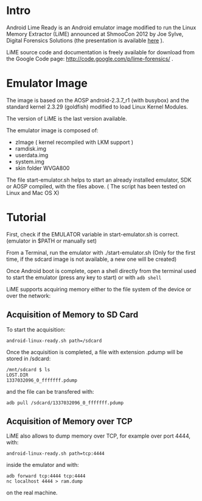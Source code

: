 Intro
==================
Android Lime Ready is an Android emulator image modified to run the Linux Memory Extractor (LiME) announced at ShmooCon 2012 by Joe Sylve, Digital Forensics Solutions (the presentation is available [here](http://digitalforensicssolutions.com/Android_Mind_Reading.pdf) ).

LiME source code and documentation is freely available for download from the Google Code page: http://code.google.com/p/lime-forensics/ .

Emulator Image
==================
The image is based on the AOSP android-2.3.7\_r1 (with busybox) and the standard kernel 2.3.29 (goldfish) modified to load Linux Kernel Modules.

The version of LiME is the last version available.

The emulator image is composed of:
* zImage ( kernel recompiled with LKM support )
* ramdisk.img
* userdata.img
* system.img
* skin folder WVGA800

The file start-emulator.sh helps to start an already installed emulator, SDK or AOSP compiled, with the files above. ( The script has been tested on Linux and Mac OS X)

Tutorial
==================
First, check if the EMULATOR variable in start-emulator.sh is correct. (emulator in $PATH or manually set)

From a Terminal, run the emulator with ./start-emulator.sh (Only for the first time, if the sdcard image is not available, a new one will be created)

Once Android boot is complete, open a shell directly from the terminal used to start the emulator (press any key to start) or with 
```adb shell```

LiME supports acquiring memory either to the file system of the device or over the network:

Acquisition of Memory to SD Card
------------------------------

To start the acquisition:

```android-linux-ready.sh path=/sdcard```

Once the acquisition is completed, a file with extension .pdump will be stored in /sdcard:
```
/mnt/sdcard $ ls
LOST.DIR
1337032096_0_fffffff.pdump
```

and the file can be transfered with:

```adb pull /sdcard/1337032096_0_fffffff.pdump```

Acquisition of Memory over TCP
------------------------------
LiME also allows to dump memory over TCP, for example over port 4444, with:

```android-linux-ready.sh path=tcp:4444```

inside the emulator and with:

```
adb forward tcp:4444 tcp:4444
nc localhost 4444 > ram.dump
```

on the real machine.



 
